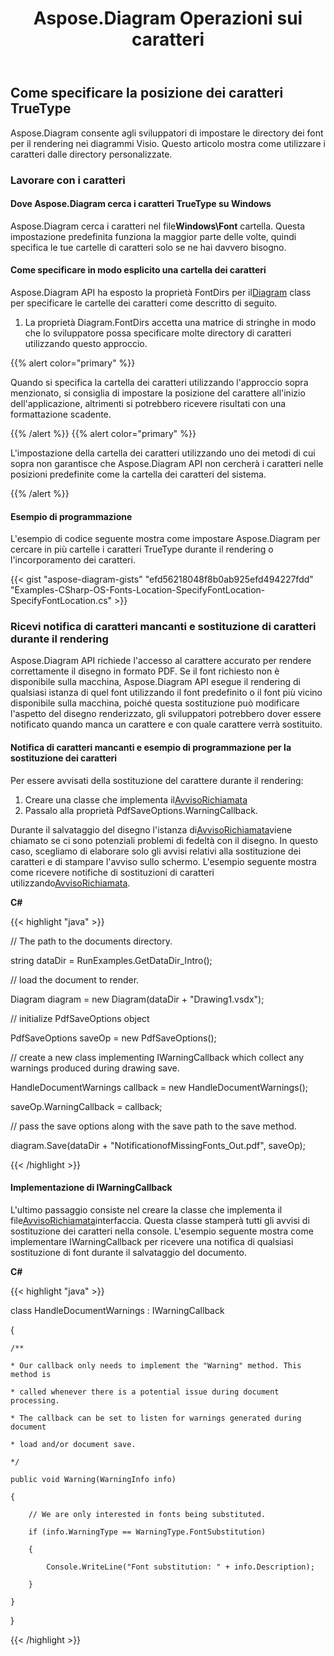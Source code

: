 ﻿---
title: Aspose.Diagram Operazioni sui caratteri
type: docs
weight: 180
url: /it/net/aspose-diagram-font-operations/
description: Questa pagina descrive come manipolare i font con la libreria Aspose.Diagram.
---
## **Come specificare la posizione dei caratteri TrueType**
Aspose.Diagram consente agli sviluppatori di impostare le directory dei font per il rendering nei diagrammi Visio. Questo articolo mostra come utilizzare i caratteri dalle directory personalizzate.
### **Lavorare con i caratteri**
#### **Dove Aspose.Diagram cerca i caratteri TrueType su Windows**
 Aspose.Diagram cerca i caratteri nel file**Windows\Font** cartella. Questa impostazione predefinita funziona la maggior parte delle volte, quindi specifica le tue cartelle di caratteri solo se ne hai davvero bisogno.
#### **Come specificare in modo esplicito una cartella dei caratteri**
Aspose.Diagram API ha esposto la proprietà FontDirs per il[Diagram](https://reference.aspose.com/diagram/java/com.aspose.diagram/diagram) class per specificare le cartelle dei caratteri come descritto di seguito.

1. La proprietà Diagram.FontDirs accetta una matrice di stringhe in modo che lo sviluppatore possa specificare molte directory di caratteri utilizzando questo approccio.

{{% alert color="primary" %}} 

Quando si specifica la cartella dei caratteri utilizzando l'approccio sopra menzionato, si consiglia di impostare la posizione del carattere all'inizio dell'applicazione, altrimenti si potrebbero ricevere risultati con una formattazione scadente.

{{% /alert %}} {{% alert color="primary" %}} 

L'impostazione della cartella dei caratteri utilizzando uno dei metodi di cui sopra non garantisce che Aspose.Diagram API non cercherà i caratteri nelle posizioni predefinite come la cartella dei caratteri del sistema.

{{% /alert %}} 
#### **Esempio di programmazione**
L'esempio di codice seguente mostra come impostare Aspose.Diagram per cercare in più cartelle i caratteri TrueType durante il rendering o l'incorporamento dei caratteri.

{{< gist "aspose-diagram-gists" "efd56218048f8b0ab925efd494227fdd" "Examples-CSharp-OS-Fonts-Location-SpecifyFontLocation-SpecifyFontLocation.cs" >}}
### **Ricevi notifica di caratteri mancanti e sostituzione di caratteri durante il rendering**
Aspose.Diagram API richiede l'accesso al carattere accurato per rendere correttamente il disegno in formato PDF. Se il font richiesto non è disponibile sulla macchina, Aspose.Diagram API esegue il rendering di qualsiasi istanza di quel font utilizzando il font predefinito o il font più vicino disponibile sulla macchina, poiché questa sostituzione può modificare l'aspetto del disegno renderizzato, gli sviluppatori potrebbero dover essere notificato quando manca un carattere e con quale carattere verrà sostituito.
#### **Notifica di caratteri mancanti e esempio di programmazione per la sostituzione dei caratteri**
Per essere avvisati della sostituzione del carattere durante il rendering:

1. Creare una classe che implementa il[AvvisoRichiamata](https://reference.aspose.com/diagram/net/aspose.diagram/IWarningCallback)
1. Passalo alla proprietà PdfSaveOptions.WarningCallback.

Durante il salvataggio del disegno l'istanza di[AvvisoRichiamata](https://reference.aspose.com/diagram/net/aspose.diagram/IWarningCallback)viene chiamato se ci sono potenziali problemi di fedeltà con il disegno. In questo caso, scegliamo di elaborare solo gli avvisi relativi alla sostituzione dei caratteri e di stampare l'avviso sullo schermo. L'esempio seguente mostra come ricevere notifiche di sostituzioni di caratteri utilizzando[AvvisoRichiamata](https://reference.aspose.com/diagram/net/aspose.diagram/IWarningCallback).

**C#**

{{< highlight "java" >}}

 // The path to the documents directory.

string dataDir = RunExamples.GetDataDir_Intro();

// load the document to render.

Diagram diagram = new Diagram(dataDir + "Drawing1.vsdx");

// initialize PdfSaveOptions object

PdfSaveOptions saveOp = new PdfSaveOptions();

// create a new class implementing IWarningCallback which collect any warnings produced during drawing save.

HandleDocumentWarnings callback = new HandleDocumentWarnings();

saveOp.WarningCallback = callback;

// pass the save options along with the save path to the save method.

diagram.Save(dataDir + "NotificationofMissingFonts_Out.pdf", saveOp);

{{< /highlight >}}
#### **Implementazione di IWarningCallback**
L'ultimo passaggio consiste nel creare la classe che implementa il file[AvvisoRichiamata](https://reference.aspose.com/diagram/net/aspose.diagram/IWarningCallback)interfaccia. Questa classe stamperà tutti gli avvisi di sostituzione dei caratteri nella console. L'esempio seguente mostra come implementare IWarningCallback per ricevere una notifica di qualsiasi sostituzione di font durante il salvataggio del documento.

**C#**

{{< highlight "java" >}}

 class HandleDocumentWarnings : IWarningCallback

{

    /**

    * Our callback only needs to implement the "Warning" method. This method is

    * called whenever there is a potential issue during document processing.

    * The callback can be set to listen for warnings generated during document

    * load and/or document save.

    */

    public void Warning(WarningInfo info)

    {

        // We are only interested in fonts being substituted.

        if (info.WarningType == WarningType.FontSubstitution)

        {

            Console.WriteLine("Font substitution: " + info.Description);

        }

    }

}

{{< /highlight >}}
